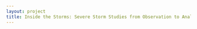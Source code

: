 ```yaml
--- 
layout: project 
title: Inside the Storms: Severe Storm Studies from Observation to Analysis, 1650 to 2000
---
```



